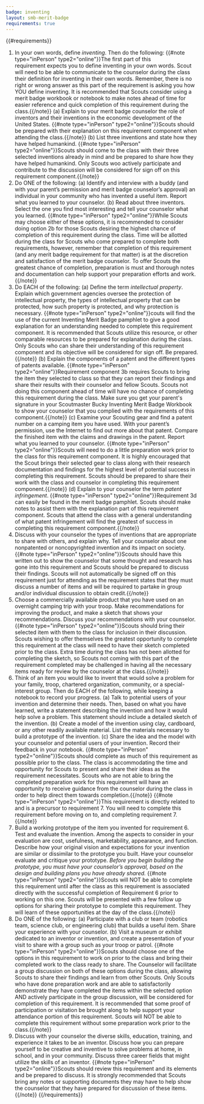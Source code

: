```yaml
---
badge: inventing
layout: smb-merit-badge
requirements: true
---
```


{{#requirements}}
1. In your own words, define *inventing*. Then do the following:
    {{#note type="inPerson" type2="online"}}The first part of this requirement expects you to define inventing in your own words. Scout will need to be able to communicate to the counselor during the class their definition for inventing in their own words. Remember, there is no right or wrong answer as this part of the requirement is asking you how YOU define inventing. It is recommended that Scouts consider using a merit badge workbook or notebook to make notes ahead of time for easier reference and quick completion of this requirement during the class.{{/note}}
    (a) Explain to your merit badge counselor the role of inventors and their inventions in the economic development of the United States.
        {{#note type="inPerson" type2="online"}}Scouts should be prepared with their explanation on this requirement component when attending the class.{{/note}}
    (b) List three inventions and state how they have helped humankind.
        {{#note type="inPerson" type2="online"}}Scouts should come to the class with their three selected inventions already in mind and be prepared to share how they have helped humankind.  Only Scouts woo actively participate and contribute to the discussion will be considered for sign off on this requirement component.{{/note}}
2. Do ONE of the following:
    (a) Identify and interview with a buddy (and with your parent’s permission and merit badge counselor’s approval) an individual in your community who has invented a useful item. Report what you learned to your counselor.
    (b) Read about three inventors. Select the one you find most interesting and tell your counselor what you learned.
    {{#note type="inPerson" type2="online"}}While Scouts may choose either of these options, it is recommended to consider doing option 2b for those Scouts desiring the highest chance of completion of this requirement during the class. Time will be allotted during the class for Scouts who come prepared to complete both requirements, however, remember that completion of this requirement (and any merit badge requirement for that matter) is at the discretion and satisfaction of the merit badge counselor. To offer Scouts the greatest chance of completion, preparation is must and thorough notes and documentation can help support your preparation efforts and work.{{/note}}
3. Do EACH of the following:
    (a) Define the term *intellectual property*. Explain which government agencies oversee the protection of intellectual property, the types of intellectual property that can be protected, how such property is protected, and why protection is necessary.
        {{#note type="inPerson" type2="online"}}couts will find the use of the current Inventing Merit Badge pamphlet to give a good explanation for an understanding needed to complete this requirement component.  It is recommended that Scouts utilize this resource, or other comparable resources to be prepared for explanation during the class. Only Scouts who can share their understanding of this requirement component and its objective will be considered for sign off. Be prepared.{{/note}}
    (b) Explain the components of a patent and the different types of patents available.
        {{#note type="inPerson" type2="online"}}Requirement component 3b requires Scouts to bring the item they selected to class so that they can report their findings and share their results with their counselor and fellow Scouts. Scouts not doing this component ahead of time will have no chance of completing this requirement during the class. Make sure you get your parent's signature in your Scoutmaster Bucky Inventing Merit Badge Workbook to show your counselor that you complied with the requirements of this component.{{/note}}
    (c) Examine your Scouting gear and find a patent number on a camping item you have used. With your parent’s permission, use the Internet to find out more about that patent. Compare the finished item with the claims and drawings in the patent. Report what you learned to your counselor.
        {{#note type="inPerson" type2="online"}}Scouts will need to do a little preparation work prior to the class for this requirement component. It is highly encouraged that the Scout brings their selected gear to class along with their research documentation and findings for the highest level of potential success in completing this requirement. Scouts should be prepared to share their work with the class and counselor in completing this requirement component.{{/note}}
    (d) Explain to your counselor the term *patent infringement*.
        {{#note type="inPerson" type2="online"}}Requirement 3d can easily be found in the merit badge pamphlet. Scouts should make notes to assist them with the explanation part of this requirement component. Scouts that attend the class with a general understanding of what patent infringement will find the greatest of success in completing this requirement component.{{/note}}
4. Discuss with your counselor the types of inventions that are appropriate to share with others, and explain why. Tell your counselor about one nonpatented or noncopyrighted invention and its impact on society.
    {{#note type="inPerson" type2="online"}}Scouts should have this written out to show the counselor that some thought and research has gone into this requirement and Scouts should be prepared to discuss their findings. Scouts will not automatically be signed off on this requirement just for attending as the requirement states that they must discuss a number of items and will be required to partake in group and/or individual discussion to obtain credit.{{/note}}
5. Choose a commercially available product that you have used on an overnight camping trip with your troop. Make recommendations for improving the product, and make a sketch that shows your recommendations. Discuss your recommendations with your counselor.
    {{#note type="inPerson" type2="online"}}Scouts should bring their selected item with them to the class for inclusion in their discussion. Scouts wishing to offer themselves the greatest opportunity to complete this requirement at the class will need to have their sketch completed prior to the class.  Extra time during the class has not been allotted for completing the sketch, so Scouts not coming with this part of the requirement completed may be challenged in having all the necessary items ready for review by the counselor at the class.{{/note}}
6. Think of an item you would like to invent that would solve a problem for your family, troop, chartered organization, community, or a special-interest group. Then do EACH of the following, while keeping a notebook to record your progress.
    (a) Talk to potential users of your invention and determine their needs. Then, based on what you have learned, write a statement describing the invention and how it would help solve a problem. This statement should include a detailed sketch of the invention.
    (b) Create a model of the invention using clay, cardboard, or any other readily available material. List the materials necessary to build a prototype of the invention.
    (c) Share the idea and the model with your counselor and potential users of your invention. Record their feedback in your notebook.
    {{#note type="inPerson" type2="online"}}Scouts should complete as much of this requirement as possible prior to the class. The class is accommodating the time and opportunity for Scouts to present and share their ideas as the requirement necessitates. Scouts who are not able to bring the completed preparation work for this requirement will have an opportunity to receive guidance from the counselor during the class in order to help direct them towards completion.{{/note}}
    {{#note type="inPerson" type2="online"}}This requirement is directly related to and is a precursor to requirement 7. You will need to complete this requirement before moving on to, and completing requirement 7.{{/note}}
7. Build a working prototype of the item you invented for requirement 6. Test and evaluate the invention. Among the aspects to consider in your evaluation are cost, usefulness, marketability, appearance, and function. Describe how your original vision and expectations for your invention are similar or dissimilar to the prototype you built. Have your counselor evaluate and critique your prototype.
    *Before you begin building the prototype, you must have your counselor’s approval, based on the design and building plans you have already shared.*
    {{#note type="inPerson" type2="online"}}Scouts will NOT be able to complete this requirement until after the class as this requirement is associated directly with the successful completion of Requirement 6 prior to working on this one. Scouts will be presented with a few follow up options for sharing their prototype to complete this requirement. They will learn of these opportunities at the day of the class.{{/note}}
8. Do ONE of the following:
    (a) Participate with a club or team (robotics team, science club, or engineering club) that builds a useful item. Share your experience with your counselor.
    (b) Visit a museum or exhibit dedicated to an inventor or invention, and create a presentation of your visit to share with a group such as your troop or patrol.
    {{#note type="inPerson" type2="online"}}Scouts should choose one of the options in this requirement to work on prior to the class and bring their completed work to the class ready to share. The Counselor will facilitate a group discussion on both of these options during the class, allowing Scouts to share their findings and learn from other Scouts. Only Scouts who have done preparation work and are able to satisfactorily demonstrate they have completed the items within the selected option AND actively participate in the group discussion, will be considered for completion of this requirement. It is recommended that some proof of participation or visitation be brought along to help support your attendance portion of this requirement. Scouts will NOT be able to complete this requirement without some preparation work prior to the class.{{/note}}
9. Discuss with your counselor the diverse skills, education, training, and experience it takes to be an inventor. Discuss how you can prepare yourself to be creative and inventive to solve problems at home, in school, and in your community. Discuss three career fields that might utilize the skills of an inventor.
    {{#note type="inPerson" type2="online"}}Scouts should review this requirement and its elements and be prepared to discuss. It is strongly recommended that Scouts bring any notes or supporting documents they may have to help show the counselor that they have prepared for discussion of these items.{{/note}}
{{/requirements}}
